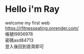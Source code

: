 # Hello i'm Ray
welcome my first web <br>
https://rfitnesseating.onrender.com/  <br>
帳號l9856978<br>
密碼asd84713<br>
登入後回到首頁即可
